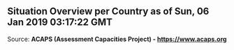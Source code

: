 ## Situation Overview per Country as of Sun, 06 Jan 2019 03:17:22 GMT

Source: **ACAPS (Assessment Capacities Project) - https://www.acaps.org**